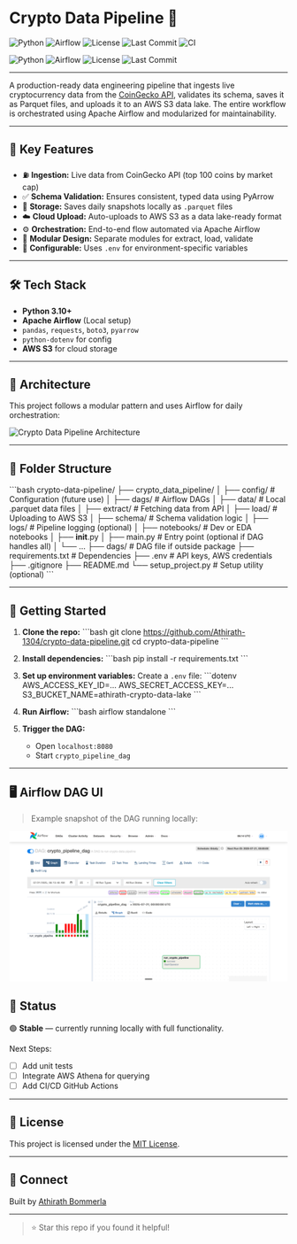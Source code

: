 # Crypto Data Pipeline 🚀

![Python](https://img.shields.io/badge/Python-3.10-blue)
![Airflow](https://img.shields.io/badge/Airflow-Orchestrated-green)
![License](https://img.shields.io/badge/License-MIT-green)
![Last Commit](https://img.shields.io/github/last-commit/Athirath-1304/crypto-data-pipeline)
![CI](https://github.com/Athirath-1304/crypto-data-pipeline/actions/workflows/python-ci.yml/badge.svg)

![Python](https://img.shields.io/badge/Python-3.10-blue)
![Airflow](https://img.shields.io/badge/Airflow-Orchestrated-green)
![License](https://img.shields.io/badge/License-MIT-green)
![Last Commit](https://img.shields.io/github/last-commit/Athirath-1304/crypto-data-pipeline)

---

A production-ready data engineering pipeline that ingests live cryptocurrency data from the [CoinGecko API](https://www.coingecko.com/), validates its schema, saves it as Parquet files, and uploads it to an AWS S3 data lake. The entire workflow is orchestrated using Apache Airflow and modularized for maintainability.

---

## 📌 Key Features

- ⛽ **Ingestion:** Live data from CoinGecko API (top 100 coins by market cap)
- ✅ **Schema Validation:** Ensures consistent, typed data using PyArrow
- 📀 **Storage:** Saves daily snapshots locally as `.parquet` files
- ☁️ **Cloud Upload:** Auto-uploads to AWS S3 as a data lake-ready format
- ⚙️ **Orchestration:** End-to-end flow automated via Apache Airflow
- 🔀 **Modular Design:** Separate modules for extract, load, validate
- 🔐 **Configurable:** Uses `.env` for environment-specific variables

---

## 🛠️ Tech Stack

- **Python 3.10+**
- **Apache Airflow** (Local setup)
- `pandas`, `requests`, `boto3`, `pyarrow`
- `python-dotenv` for config
- **AWS S3** for cloud storage

---

## 🧱 Architecture

This project follows a modular pattern and uses Airflow for daily orchestration:

![Crypto Data Pipeline Architecture](assets/pipeline_architecture.png)

---

## 📂 Folder Structure

\```bash
crypto-data-pipeline/
├── crypto_data_pipeline/
│   ├── config/               # Configuration (future use)
│   ├── dags/                 # Airflow DAGs
│   ├── data/                 # Local .parquet data files
│   ├── extract/              # Fetching data from API
│   ├── load/                 # Uploading to AWS S3
│   ├── schema/               # Schema validation logic
│   ├── logs/                 # Pipeline logging (optional)
│   ├── notebooks/            # Dev or EDA notebooks
│   ├── __init__.py
│   ├── main.py               # Entry point (optional if DAG handles all)
│   └── ...
├── dags/                    # DAG file if outside package
├── requirements.txt         # Dependencies
├── .env                     # API keys, AWS credentials
├── .gitignore
├── README.md
└── setup_project.py         # Setup utility (optional)
\```

---

## 🚀 Getting Started

1. **Clone the repo:**
   \```bash
   git clone https://github.com/Athirath-1304/crypto-data-pipeline.git
   cd crypto-data-pipeline
   \```

2. **Install dependencies:**
   \```bash
   pip install -r requirements.txt
   \```

3. **Set up environment variables:**
   Create a `.env` file:
   \```dotenv
   AWS_ACCESS_KEY_ID=...
   AWS_SECRET_ACCESS_KEY=...
   S3_BUCKET_NAME=athirath-crypto-data-lake
   \```

4. **Run Airflow:**
   \```bash
   airflow standalone
   \```

5. **Trigger the DAG:**
   - Open `localhost:8080`
   - Start `crypto_pipeline_dag`

---
## 🖥️ Airflow DAG UI

> Example snapshot of the DAG running locally:

![DAG Screenshot](assets/airflow_dag.png)


## 📌 Status

🟢 **Stable** — currently running locally with full functionality.

Next Steps:
- [ ] Add unit tests
- [ ] Integrate AWS Athena for querying
- [ ] Add CI/CD GitHub Actions

---

## 📜 License

This project is licensed under the [MIT License](LICENSE).

---

## 🙌 Connect

Built by [Athirath Bommerla](https://www.linkedin.com/in/athirath-bommerla-7a1076237/)

---

> ⭐ Star this repo if you found it helpful!
